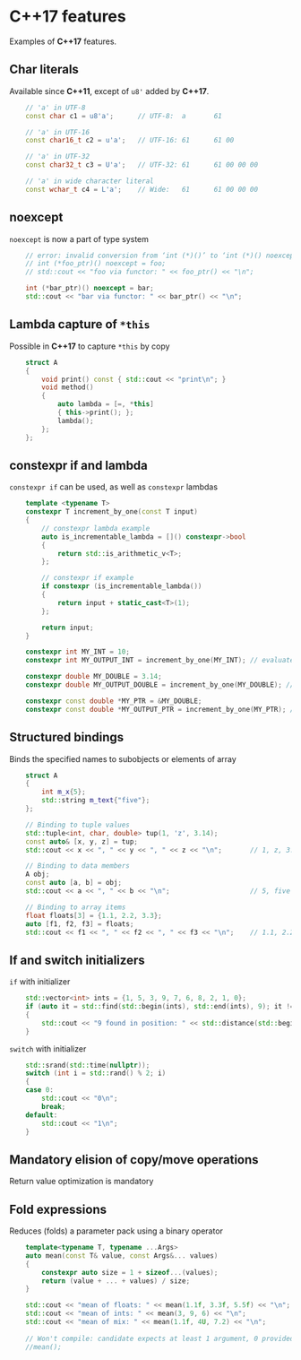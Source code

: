 # C++17 features

Examples of **C++17** features.

## Char literals

Available since **C++11**, except of `u8'` added by **C++17**.

```cpp
    // 'a' in UTF-8
    const char c1 = u8'a';      // UTF-8:  a       61

    // 'a' in UTF-16
    const char16_t c2 = u'a';   // UTF-16: 61      61 00

    // 'a' in UTF-32
    const char32_t c3 = U'a';   // UTF-32: 61      61 00 00 00

    // 'a' in wide character literal
    const wchar_t c4 = L'a';    // Wide:   61      61 00 00 00
```

## noexcept

`noexcept` is now a part of type system

```cpp
    // error: invalid conversion from ‘int (*)()’ to ‘int (*)() noexcept’
    // int (*foo_ptr)() noexcept = foo;
    // std::cout << "foo via functor: " << foo_ptr() << "\n";

    int (*bar_ptr)() noexcept = bar;
    std::cout << "bar via functor: " << bar_ptr() << "\n";
```

## Lambda capture of `*this`

Possible in **C++17** to capture `*this` by copy

```cpp
    struct A
    {
        void print() const { std::cout << "print\n"; }
        void method()
        {
            auto lambda = [=, *this]
            { this->print(); };
            lambda();
        };
    };
```

## constexpr if and lambda

`constexpr if` can be used, as well as `constexpr` lambdas

```cpp
    template <typename T>
    constexpr T increment_by_one(const T input)
    {
        // constexpr lambda example
        auto is_incrementable_lambda = []() constexpr->bool
        {
            return std::is_arithmetic_v<T>;
        };

        // constexpr if example
        if constexpr (is_incrementable_lambda())
        {
            return input + static_cast<T>(1);
        };

        return input;
    }

    constexpr int MY_INT = 10;
    constexpr int MY_OUTPUT_INT = increment_by_one(MY_INT); // evaluated to 11

    constexpr double MY_DOUBLE = 3.14;
    constexpr double MY_OUTPUT_DOUBLE = increment_by_one(MY_DOUBLE); // evaluated to 4.14

    constexpr const double *MY_PTR = &MY_DOUBLE;
    constexpr const double *MY_OUTPUT_PTR = increment_by_one(MY_PTR); // unchanged and compiles
```

## Structured bindings

Binds the specified names to subobjects or elements of array

```cpp
    struct A
    {
        int m_x{5};
        std::string m_text{"five"};
    };

    // Binding to tuple values
    std::tuple<int, char, double> tup(1, 'z', 3.14);
    const auto& [x, y, z] = tup;
    std::cout << x << ", " << y << ", " << z << "\n";       // 1, z, 3.14

    // Binding to data members
    A obj;
    const auto [a, b] = obj;
    std::cout << a << ", " << b << "\n";                    // 5, five

    // Binding to array items
    float floats[3] = {1.1, 2.2, 3.3};
    auto [f1, f2, f3] = floats;
    std::cout << f1 << ", " << f2 << ", " << f3 << "\n";    // 1.1, 2.2, 3.3
```

## If and switch initializers

`if` with initializer

```cpp
    std::vector<int> ints = {1, 5, 3, 9, 7, 6, 8, 2, 1, 0};
    if (auto it = std::find(std::begin(ints), std::end(ints), 9); it != std::end(ints))
    {
        std::cout << "9 found in position: " << std::distance(std::begin(ints), it) << "\n";    // 9 found in position: 3
    }
```

`switch` with initializer

```cpp
    std::srand(std::time(nullptr));
    switch (int i = std::rand() % 2; i)
    {
    case 0:
        std::cout << "0\n";
        break;
    default:
        std::cout << "1\n";
    }
```

## Mandatory elision of copy/move operations

Return value optimization is mandatory

## Fold expressions

Reduces (folds) a parameter pack using a binary operator

```cpp
    template<typename T, typename ...Args>
    auto mean(const T& value, const Args&... values)
    {
        constexpr auto size = 1 + sizeof...(values);
        return (value + ... + values) / size;
    }

    std::cout << "mean of floats: " << mean(1.1f, 3.3f, 5.5f) << "\n";  // 3.3
    std::cout << "mean of ints: " << mean(3, 9, 6) << "\n";             // 6
    std::cout << "mean of mix: " << mean(1.1f, 4U, 7.2) << "\n";        // 4.1
    
    // Won't compile: candidate expects at least 1 argument, 0 provided
    //mean();
```